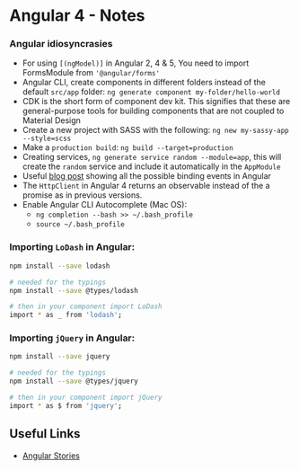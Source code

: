 # Angular 4 - Notes

### Angular idiosyncrasies
* For using ```[(ngModel)]``` in Angular 2, 4 & 5, You need to import FormsModule from ```'@angular/forms'```
* Angular CLI, create components in different folders instead of the default ```src/app``` folder: ```ng generate component my-folder/hello-world```
* CDK is the short form of component dev kit. This signifies that these are general-purpose tools for building components that are not coupled to Material Design
* Create a new project with SASS with the following: ```ng new my-sassy-app --style=scss```
* Make a ```production build```: ```ng build --target=production```
* Creating services, ```ng generate service random --module=app```, this will create the ```random``` service and include it automatically in the ```AppModule```
* Useful [blog post](https://coursetro.com/posts/code/59/Angular-4-Event-Binding) showing all the possible binding events in Angular
* The ```HttpClient``` in Angular 4 returns an observable instead of the a promise as in previous versions. 
* Enable Angular CLI Autocomplete (Mac OS):
  - `ng completion --bash >> ~/.bash_profile`
  - `source ~/.bash_profile`

### Importing ```LoDash``` in Angular:

```bash
npm install --save lodash

# needed for the typings 
npm install --save @types/lodash

# then in your component import LoDash
import * as _ from 'lodash';
```

### Importing ```jQuery``` in Angular:

```bash
npm install --save jquery

# needed for the typings 
npm install --save @types/jquery

# then in your component import jQuery
import * as $ from 'jquery';
```

## Useful Links

* [Angular Stories](https://github.com/angular/angular-cli/wiki/stories)

